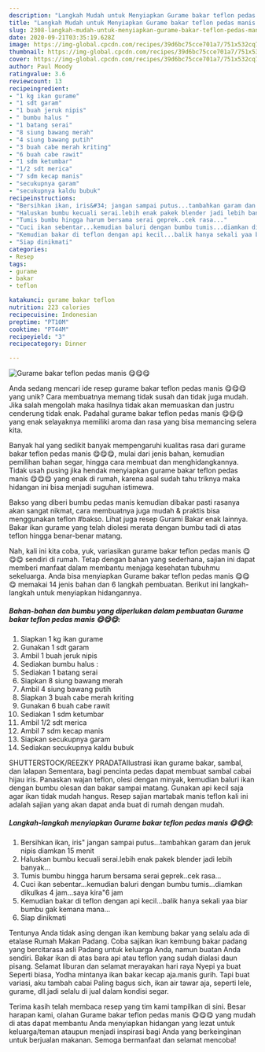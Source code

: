 ```yaml
---
description: "Langkah Mudah untuk Menyiapkan Gurame bakar teflon pedas manis 😋😋😋 yang Enak Banget"
title: "Langkah Mudah untuk Menyiapkan Gurame bakar teflon pedas manis 😋😋😋 yang Enak Banget"
slug: 2308-langkah-mudah-untuk-menyiapkan-gurame-bakar-teflon-pedas-manis-yang-enak-banget
date: 2020-09-21T03:35:19.628Z
image: https://img-global.cpcdn.com/recipes/39d6bc75cce701a7/751x532cq70/gurame-bakar-teflon-pedas-manis-😋😋😋-foto-resep-utama.jpg
thumbnail: https://img-global.cpcdn.com/recipes/39d6bc75cce701a7/751x532cq70/gurame-bakar-teflon-pedas-manis-😋😋😋-foto-resep-utama.jpg
cover: https://img-global.cpcdn.com/recipes/39d6bc75cce701a7/751x532cq70/gurame-bakar-teflon-pedas-manis-😋😋😋-foto-resep-utama.jpg
author: Paul Moody
ratingvalue: 3.6
reviewcount: 13
recipeingredient:
- "1 kg ikan gurame"
- "1 sdt garam"
- "1 buah jeruk nipis"
- " bumbu halus "
- "1 batang serai"
- "8 siung bawang merah"
- "4 siung bawang putih"
- "3 buah cabe merah kriting"
- "6 buah cabe rawit"
- "1 sdm ketumbar"
- "1/2 sdt merica"
- "7 sdm kecap manis"
- "secukupnya garam"
- "secukupnya kaldu bubuk"
recipeinstructions:
- "Bersihkan ikan, iris&#34; jangan sampai putus...tambahkan garam dan jeruk nipis diamkan 15 menit"
- "Haluskan bumbu kecuali serai.lebih enak pakek blender jadi lebih banyak..."
- "Tumis bumbu hingga harum bersama serai geprek..cek rasa..."
- "Cuci ikan sebentar...kemudian baluri dengan bumbu tumis...diamkan dikulkas 4 jam...saya kira&#34;6 jam"
- "Kemudian bakar di teflon dengan api kecil...balik hanya sekali yaa biar bumbu gak kemana mana..."
- "Siap dinikmati"
categories:
- Resep
tags:
- gurame
- bakar
- teflon

katakunci: gurame bakar teflon 
nutrition: 223 calories
recipecuisine: Indonesian
preptime: "PT10M"
cooktime: "PT44M"
recipeyield: "3"
recipecategory: Dinner

---
```



![Gurame bakar teflon pedas manis 😋😋😋](https://img-global.cpcdn.com/recipes/39d6bc75cce701a7/751x532cq70/gurame-bakar-teflon-pedas-manis-😋😋😋-foto-resep-utama.jpg)

Anda sedang mencari ide resep gurame bakar teflon pedas manis 😋😋😋 yang unik? Cara membuatnya memang tidak susah dan tidak juga mudah. Jika salah mengolah maka hasilnya tidak akan memuaskan dan justru cenderung tidak enak. Padahal gurame bakar teflon pedas manis 😋😋😋 yang enak selayaknya memiliki aroma dan rasa yang bisa memancing selera kita.

Banyak hal yang sedikit banyak mempengaruhi kualitas rasa dari gurame bakar teflon pedas manis 😋😋😋, mulai dari jenis bahan, kemudian pemilihan bahan segar, hingga cara membuat dan menghidangkannya. Tidak usah pusing jika hendak menyiapkan gurame bakar teflon pedas manis 😋😋😋 yang enak di rumah, karena asal sudah tahu triknya maka hidangan ini bisa menjadi suguhan istimewa.

Bakso yang diberi bumbu pedas manis kemudian dibakar pasti rasanya akan sangat nikmat, cara membuatnya juga mudah &amp; praktis bisa menggunakan teflon #bakso. Lihat juga resep Gurami Bakar enak lainnya. Bakar ikan gurame yang telah diolesi merata dengan bumbu tadi di atas teflon hingga benar-benar matang.


Nah, kali ini kita coba, yuk, variasikan gurame bakar teflon pedas manis 😋😋😋 sendiri di rumah. Tetap dengan bahan yang sederhana, sajian ini dapat memberi manfaat dalam membantu menjaga kesehatan tubuhmu sekeluarga. Anda bisa menyiapkan Gurame bakar teflon pedas manis 😋😋😋 memakai 14 jenis bahan dan 6 langkah pembuatan. Berikut ini langkah-langkah untuk menyiapkan hidangannya.

<!--inarticleads1-->

##### Bahan-bahan dan bumbu yang diperlukan dalam pembuatan Gurame bakar teflon pedas manis 😋😋😋:

1. Siapkan 1 kg ikan gurame
1. Gunakan 1 sdt garam
1. Ambil 1 buah jeruk nipis
1. Sediakan  bumbu halus :
1. Sediakan 1 batang serai
1. Siapkan 8 siung bawang merah
1. Ambil 4 siung bawang putih
1. Siapkan 3 buah cabe merah kriting
1. Gunakan 6 buah cabe rawit
1. Sediakan 1 sdm ketumbar
1. Ambil 1/2 sdt merica
1. Ambil 7 sdm kecap manis
1. Siapkan secukupnya garam
1. Sediakan secukupnya kaldu bubuk


SHUTTERSTOCK/REEZKY PRADATAIlustrasi ikan gurame bakar, sambal, dan lalapan Sementara, bagi pencinta pedas dapat membuat sambal cabai hijau iris. Panaskan wajan teflon, olesi dengan minyak, kemudian baluri ikan dengan bumbu olesan dan bakar sampai matang. Gunakan api kecil saja agar ikan tidak mudah hangus. Resep sajian martabak manis teflon kali ini adalah sajian yang akan dapat anda buat di rumah dengan mudah. 

<!--inarticleads2-->

##### Langkah-langkah menyiapkan Gurame bakar teflon pedas manis 😋😋😋:

1. Bersihkan ikan, iris&#34; jangan sampai putus...tambahkan garam dan jeruk nipis diamkan 15 menit
1. Haluskan bumbu kecuali serai.lebih enak pakek blender jadi lebih banyak...
1. Tumis bumbu hingga harum bersama serai geprek..cek rasa...
1. Cuci ikan sebentar...kemudian baluri dengan bumbu tumis...diamkan dikulkas 4 jam...saya kira&#34;6 jam
1. Kemudian bakar di teflon dengan api kecil...balik hanya sekali yaa biar bumbu gak kemana mana...
1. Siap dinikmati


Tentunya Anda tidak asing dengan ikan kembung bakar yang selalu ada di etalase Rumah Makan Padang. Coba sajikan ikan kembung bakar padang yang bercitarasa asli Padang untuk keluarga Anda, namun buatan Anda sendiri. Bakar ikan di atas bara api atau teflon yang sudah dialasi daun pisang. Selamat liburan dan selamat merayakan hari raya Nyepi ya buat Seperti biasa, Yodha mintanya ikan bakar kecap aja.manis gurih. Tapi buat variasi, aku tambah cabai Paling bagus sich, ikan air tawar aja, seperti lele, gurame, dll.jadi selalu di jual dalam kondisi segar. 

Terima kasih telah membaca resep yang tim kami tampilkan di sini. Besar harapan kami, olahan Gurame bakar teflon pedas manis 😋😋😋 yang mudah di atas dapat membantu Anda menyiapkan hidangan yang lezat untuk keluarga/teman ataupun menjadi inspirasi bagi Anda yang berkeinginan untuk berjualan makanan. Semoga bermanfaat dan selamat mencoba!
